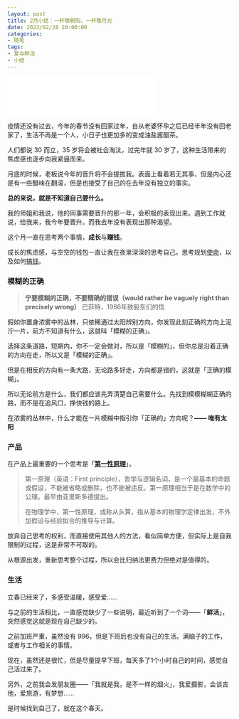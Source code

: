 ```yaml
---
layout: post
title: 2月小结｜一杯敬朝阳，一杯敬月光
date: 2022/02/28 20:00:00
categories:
- 随笔
tags:
- 爱与鲜活
- 小结
---
```


<iframe frameborder="no" border="0" marginwidth="0" marginheight="0" width=330 height=86 src="//music.163.com/outchain/player?type=2&id=569200213&auto=1&height=66"></iframe>

疫情还没有过去，今年的春节没有回家过年，自从老婆怀孕之后已经半年没有回老家了，生活不再是一个人，小日子也更加多的变成油盐酱醋茶。

人们都说 30 而立，35 岁将会被社会淘汰，过完年就 30 岁了，这种生活带来的焦虑感也逐步向我紧逼而来。

月底的时候，老板说今年的晋升将不会提拔我。表面上看着若无其事，但是内心还是有一些醋味在翻滚，但是也接受了自己的在去年没有独立的事实。

**总的来说，就是不知道自己要什么。**

我的师姐和我说，他的同事需要晋升的那一年，会积极的表现出来。遇到工作就说，给我来，我今年要晋升。而我去年没有表现出那种渴望。



这个月一直在思考两个事情，**成长**与**赚钱**。

成长的焦虑感，与空空的钱包一直让我在夜里深深的思考自己。思考规划[使命](https://blog.naaln.com/2022/02/mission/)，以及如何[搞钱](https://blog.naaln.com/2022/02/make-money/)。



### 模糊的正确

> **宁要模糊的正确，不要精确的错误（would rather be vaguely right than precisely wrong）**
> 巴菲特，1986年致股东们的信

假如你置身浓雾中的丛林，只依稀通过太阳辨别方向，你发现此刻正确的方向上泥泞一片，前方不知道有什么，这就叫「模糊的正确」。

选择这条道路，短期内，你不一定会做对，所以是「模糊的」，但你总是沿着正确的方向在走，所以又是「模糊的正确」。

但是在相反的方向有一条大路，无论路多好走，方向都是错的，这就是「正确的模糊」。

所以无论前方是什么，我们都应该先弄清楚自己需要什么。先找到模模糊糊正确的路，而不是在追风口，挣快钱的路上。



在浓雾的丛林中，什么才能在一片模糊中指引你「正确的」方向呢？**—— 唯有太阳**



### 产品

在产品上最重要的一个思考是「[**第一性原理**](https://wiki.mbalib.com/wiki/%E7%AC%AC%E4%B8%80%E6%80%A7%E5%8E%9F%E7%90%86)」。

>第一原理（英语：First principle），哲学与逻辑名词，是一个最基本的命题或假设，不能被省略或删除，也不能被违反。第一原理相当于是在数学中的公理。最早由亚里斯多德提出。
>
>在物理学中，第一性原理，或称从头算，指从基本的物理学定律出发，不外加假设与经验拟合的推导与计算。



放弃自己思考的权利，而直接使用其他人的方法，看似简单方便，但实际上是自我限制的过程，这是非常不可取的。

从根源出发，重新思考整个过程，所以会比归纳法更费力但绝对是值得的。



### 生活

立春已经来了，多感受温暖，感受爱……

与之前的生活相比，一直感觉缺少了一些说明，最近听到了一个词——「**鲜活**」，突然感觉这就是现在自己缺少的。

之前加班严重，虽然没有 996，但是下班后也没有自己的生活。满脑子的工作，或者与工作相关的事情。

现在，虽然还是很忙，但是尽量提早下班，每天多了1个小时自己的时间，感觉自己活过来了。



另外，之前我会发朋友圈——「我就是我，是不一样的烟火」，我爱摄影，会谈吉他，爱旅游，有梦想……

是时候找到自己了，就在这个春天。


